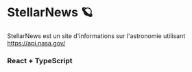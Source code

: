 # StellarNews 🪐

StellarNews est un site d'informations sur l'astronomie utilisant https://api.nasa.gov/

### React + TypeScript
